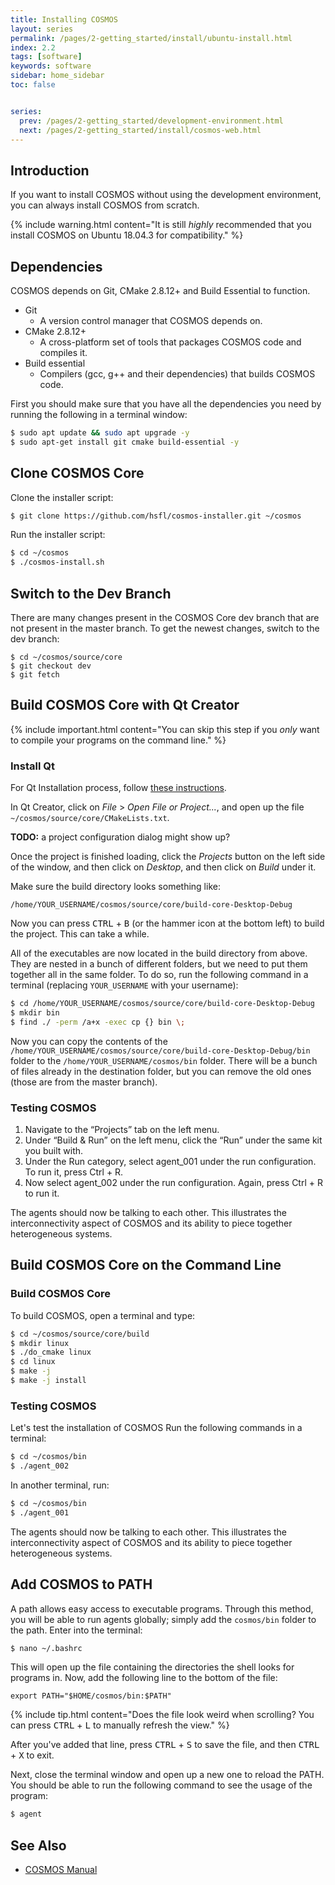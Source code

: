 ```yaml
---
title: Installing COSMOS
layout: series
permalink: /pages/2-getting_started/install/ubuntu-install.html
index: 2.2
tags: [software]
keywords: software
sidebar: home_sidebar
toc: false


series:
  prev: /pages/2-getting_started/development-environment.html
  next: /pages/2-getting_started/install/cosmos-web.html
---
```



## Introduction

If you want to install COSMOS without using the development environment, you can always install COSMOS from scratch.

{% include warning.html content="It is still _highly_ recommended that you install COSMOS on Ubuntu 18.04.3 for compatibility." %}

## Dependencies
COSMOS depends on Git, CMake 2.8.12+ and Build Essential to function.
- Git
  - A version control manager that COSMOS depends on.
- CMake  2.8.12+
  - A cross-platform set of tools that packages COSMOS code and compiles it.
- Build essential
  - Compilers (gcc, g++ and their dependencies) that builds COSMOS code.

First you should make sure that you have all the dependencies you need by running the following in a terminal window:

```bash
$ sudo apt update && sudo apt upgrade -y
$ sudo apt-get install git cmake build-essential -y
  ```
## Clone COSMOS Core
Clone the installer script:

```bash
$ git clone https://github.com/hsfl/cosmos-installer.git ~/cosmos
```

Run the installer script:

```bash
$ cd ~/cosmos
$ ./cosmos-install.sh
```

## Switch to the Dev Branch

There are many changes present in the COSMOS Core dev branch that are not present in the master branch. To get the newest changes, switch to the dev branch:

```bin
$ cd ~/cosmos/source/core
$ git checkout dev
$ git fetch
```

## Build COSMOS Core with Qt Creator

{% include important.html content="You can skip this step if you _only_ want to compile your programs on the command line." %}

### Install Qt
For Qt Installation process, follow [these instructions]({{site.baseurl}}/pages/2-getting_started/install/qt-install.html).

In Qt Creator, click on _File_ > _Open File or Project..._, and open up the file `~/cosmos/source/core/CMakeLists.txt`.

**TODO:** a project configuration dialog might show up?

Once the project is finished loading, click the _Projects_ button on the left side of the window, and then click
on _Desktop_, and then click on _Build_ under it.

Make sure the build directory looks something like:

```
/home/YOUR_USERNAME/cosmos/source/core/build-core-Desktop-Debug
```

Now you can press <kbd>CTRL</kbd> + <kbd>B</kbd> (or the hammer icon at the bottom left) to build the project.
This can take a while.

All of the executables are now located in the build directory from above. They are nested in a bunch of different folders,
but we need to put them together all in the same folder. To do so, run the following command in a terminal (replacing `YOUR_USERNAME` with your username):

```bash
$ cd /home/YOUR_USERNAME/cosmos/source/core/build-core-Desktop-Debug
$ mkdir bin
$ find ./ -perm /a+x -exec cp {} bin \;
```

Now you can copy the contents of the `/home/YOUR_USERNAME/cosmos/source/core/build-core-Desktop-Debug/bin` folder to the `/home/YOUR_USERNAME/cosmos/bin` folder. There will be a bunch of files already in the destination folder, but you can remove the old ones (those are from the master branch).

### Testing COSMOS
1. Navigate to the “Projects” tab on the left menu.
2. Under “Build & Run” on the left menu, click the “Run” under the same kit you built with.
3. Under the Run category, select agent_001 under the run configuration. To run it, press Ctrl + R.
4. Now select agent_002 under the run configuration. Again, press Ctrl + R to run it.

The agents should now be talking to each other.
This illustrates the interconnectivity aspect of COSMOS and its ability to piece together heterogeneous systems.

## Build COSMOS Core on the Command Line
### Build COSMOS Core
To build COSMOS, open a terminal and type:
```bash
$ cd ~/cosmos/source/core/build
$ mkdir linux
$ ./do_cmake linux
$ cd linux
$ make -j
$ make -j install
```
### Testing COSMOS
Let's test the installation of COSMOS
Run the following commands in a terminal:
```bash
$ cd ~/cosmos/bin
$ ./agent_002
```

In another terminal, run:
```bash
$ cd ~/cosmos/bin
$ ./agent_001
```

The agents should now be talking to each other.
This illustrates the interconnectivity aspect of COSMOS and its ability to piece together heterogeneous systems.




## Add COSMOS to PATH

A path allows easy access to executable programs. Through this method, you will be able to run agents globally; simply add the `cosmos/bin` folder to the path.
Enter into the terminal:


```bash
$ nano ~/.bashrc
```

This will open up the file containing the directories the shell looks for programs in.
Now, add the following line to the bottom of the file:

```
export PATH="$HOME/cosmos/bin:$PATH"
```

{% include tip.html content="Does the file look weird when scrolling? You can press <kbd>CTRL</kbd> + <kbd>L</kbd>
to manually refresh the view." %}

After you've added that line, press <kbd>CTRL</kbd> + <kbd>S</kbd> to save the file, and then
<kbd>CTRL</kbd> + <kbd>X</kbd> to exit.

Next, close the terminal window and open up a new one to reload the PATH. You should be able to run the following command
to see the usage of the program:

```bash
$ agent
```




## See Also
* [COSMOS Manual](https://docs.google.com/document/d/19rqvtZeEMJzkEcsTlC4ojYUkN-3OcYLc6IqRXgDIQlI)
